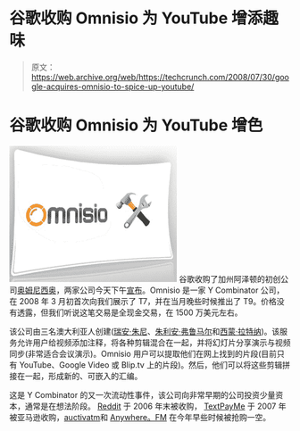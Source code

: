 # 谷歌收购 Omnisio 为 YouTube 增添趣味

> 原文：<https://web.archive.org/web/https://techcrunch.com/2008/07/30/google-acquires-omnisio-to-spice-up-youtube/>

# 谷歌收购 Omnisio 为 YouTube 增色

[![](img/dc1cbeefbfdab00e43e9dd2176426a3a.png)](https://web.archive.org/web/20230328200925/http://www.crunchbase.com/company/omnisio) 谷歌收购了加州阿泽顿的初创公司[奥姆尼西奥](https://web.archive.org/web/20230328200925/http://omnisio.com/)，两家公司今天下午[宣布](https://web.archive.org/web/20230328200925/http://www.youtube.com/blog?entry=2J_iwL4szts)。Omnisio 是一家 Y Combinator 公司，在 2008 年 3 月初首次向我们展示了 T7，并在当月晚些时候推出了 T9。价格没有透露，但我们听说这笔交易是全现金交易，在 1500 万美元左右。

该公司由三名澳大利亚人创建([瑞安·朱尼](https://web.archive.org/web/20230328200925/http://www.crunchbase.com/person/ryan-junee)、[朱利安·弗鲁马尔](https://web.archive.org/web/20230328200925/http://www.crunchbase.com/person/julian-frumar)和[西蒙·拉特纳](https://web.archive.org/web/20230328200925/http://www.crunchbase.com/person/simon-ratner))。该服务允许用户给视频添加注释，将各种剪辑混合在一起，并将幻灯片分享演示与视频同步(非常适合会议演示)。Omnisio 用户可以提取他们在网上找到的片段(目前只有 YouTube、Google Video 或 Blip.tv 上的片段)。然后，他们可以将这些剪辑拼接在一起，形成新的、可嵌入的汇编。

这是 Y Combinator 的又一次流动性事件，该公司向非常早期的公司投资少量资本，通常是在想法阶段。 [Reddit](https://web.archive.org/web/20230328200925/https://techcrunch.com/2006/10/31/breaking-news-conde-nastwired-acquires-reddit/) 于 2006 年末被收购， [TextPayMe](https://web.archive.org/web/20230328200925/http://www.bizjournals.com/seattle/stories/2006/10/16/story1.html) 于 2007 年被亚马逊收购，[auctivatm](https://web.archive.org/web/20230328200925/https://techcrunch.com/2008/03/26/communicate-acquires-y-combinator-startup-auctomatic-unveils-new-business-strategy/)和 [Anywhere。FM](https://web.archive.org/web/20230328200925/https://techcrunch.com/2008/01/28/imeem-gobbles-up-a-young-startup-anywherefm/) 在今年早些时候被抢购一空。